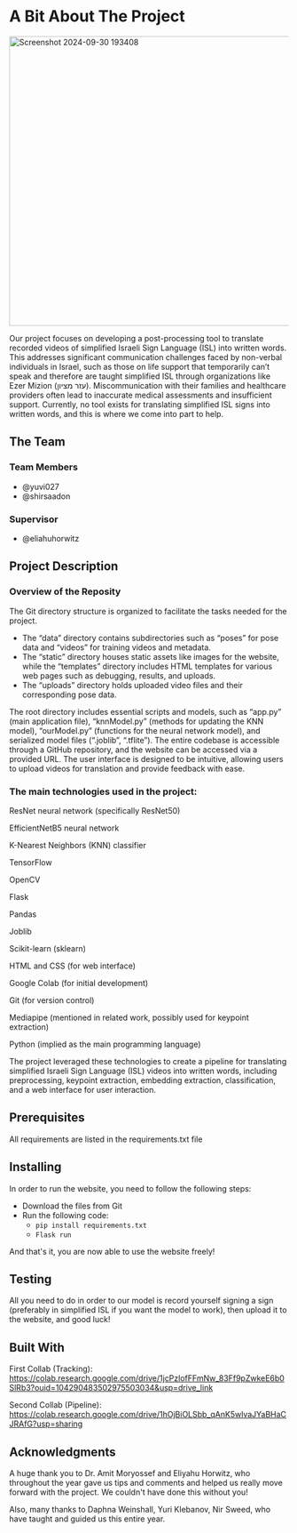 # A Bit About The Project
<img width="521" alt="Screenshot 2024-09-30 193408" src="https://github.com/user-attachments/assets/a321cec9-37e5-4dd2-84b5-ee2e8e7d5dd9">

Our project focuses on developing a post-processing tool to translate recorded videos of simplified Israeli Sign Language (ISL) into written words. This addresses significant communication challenges faced by non-verbal individuals in Israel, such as those on life support that temporarily can’t speak and therefore are taught simplified ISL through organizations like Ezer Mizion (עזר מציון).
Miscommunication with their families and healthcare providers often lead to inaccurate medical assessments and insufficient support. Currently, no tool exists for translating simplified ISL signs into written words, and this is where we come into part to help.
## The Team
### Team Members
* @yuvi027
* @shirsaadon

### Supervisor
* @eliahuhorwitz
  
## Project Description

### Overview of the Reposity
The Git directory structure is organized to facilitate the tasks needed for the project. 
- The “data” directory contains subdirectories such as “poses” for pose data and “videos” for training videos and metadata.
- The “static” directory houses static assets like images for the website, while the “templates” directory includes HTML templates for various web pages such as debugging, results, and uploads.
- The “uploads” directory holds uploaded video files and their corresponding pose data. 

The root directory includes essential scripts and models, such as “app.py” (main application file), “knnModel.py” (methods for updating the KNN model), “ourModel.py” (functions for the neural network model), and serialized model files (“.joblib”, “.tflite”). 
The entire codebase is accessible through a GitHub repository, and the website can be accessed via a provided URL. The user interface is designed to be intuitive, allowing users to upload videos for translation and provide feedback with ease.
### The main technologies used in the project:

ResNet neural network (specifically ResNet50)

EfficientNetB5 neural network

K-Nearest Neighbors (KNN) classifier

TensorFlow

OpenCV

Flask

Pandas

Joblib

Scikit-learn (sklearn)

HTML and CSS (for web interface)

Google Colab (for initial development)

Git (for version control)

Mediapipe (mentioned in related work, possibly used for keypoint extraction)

Python (implied as the main programming language)


The project leveraged these technologies to create a pipeline for translating simplified Israeli Sign Language (ISL) videos into written words, including preprocessing, keypoint extraction, embedding extraction, classification, and a web interface for user interaction.

## Prerequisites
All requirements are listed in the requirements.txt file

## Installing
In order to run the website, you need to follow the following steps:
* Download the files from Git
* Run the following code:
    * ```pip install requirements.txt```
    * ```Flask run```
 
And that's it, you are now able to use the website freely!

## Testing
All you need to do in order to our model is record yourself signing a sign (preferably in simplified ISL if you want the model to work), then upload it to the website, and good luck!

## Built With
First Collab (Tracking): https://colab.research.google.com/drive/1jcPzlofFFmNw_83Ff9pZwkeE6b0SlRb3?ouid=104290483502975503034&usp=drive_link 

Second Collab (Pipeline): https://colab.research.google.com/drive/1hOjBiOLSbb_qAnK5wlvaJYaBHaCJRAfG?usp=sharing 

## Acknowledgments
A huge thank you to Dr. Amit Moryossef and Eliyahu Horwitz, who throughout the year gave us tips and comments and helped us really move forward with the project. We couldn't have done this without you!

Also, many thanks to Daphna Weinshall, Yuri Klebanov, Nir Sweed, who have taught and guided us this entire year.
